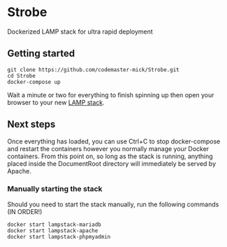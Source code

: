# Strobe
Dockerized LAMP stack for ultra rapid deployment

## Getting started
```
git clone https://github.com/codemaster-mick/Strobe.git
cd Strobe
docker-compose up
```

Wait a minute or two for everything to finish spinning up then open your browser to your new [LAMP stack](http://localhost/index.html).

## Next steps

Once everything has loaded, you can use Ctrl+C to stop docker-compose and restart the containers however you normally manage your Docker containers. From this point on, so long as the stack is running, anything placed inside the DocumentRoot directory will immediately be served by Apache.

### Manually starting the stack
Should you need to start the stack manually, run the following commands (IN ORDER!)
```
docker start lampstack-mariadb
docker start lampstack-apache
docker start lampstack-phpmyadmin
```

